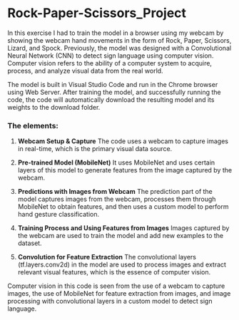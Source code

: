 # Rock-Paper-Scissors_Project

In this exercise I had to train the model in a browser using my webcam by showing the webcam hand movements in the form of Rock, Paper, Scissors, Lizard, and Spock. Previously, the model was designed with a Convolutional Neural Network (CNN) to detect sign language using computer vision. Computer vision refers to the ability of a computer system to acquire, process, and analyze visual data from the real world. 

The model is built in Visual Studio Code and run in the Chrome browser using Web Server.  After training the model, and successfully running the code, the code will automatically download the resulting model and its weights to the download folder.

### The elements:

1. **Webcam Setup & Capture**
The code uses a webcam to capture images in real-time, which is the primary visual data source.

2. **Pre-trained Model (MobileNet)**
It uses MobileNet and uses certain layers of this model to generate features from the image captured by the webcam.

3. **Predictions with Images from Webcam**
The prediction part of the model captures images from the webcam, processes them through MobileNet to obtain features, and then uses a custom model to perform hand gesture classification.

4. **Training Process and Using Features from Images**
Images captured by the webcam are used to train the model and add new examples to the dataset.

5. **Convolution for Feature Extraction**
The convolutional layers (tf.layers.conv2d) in the model are used to process images and extract relevant visual features, which is the essence of computer vision.

Computer vision in this code is seen from the use of a webcam to capture images, the use of MobileNet for feature extraction from images, and image processing with convolutional layers in a custom model to detect sign language.
